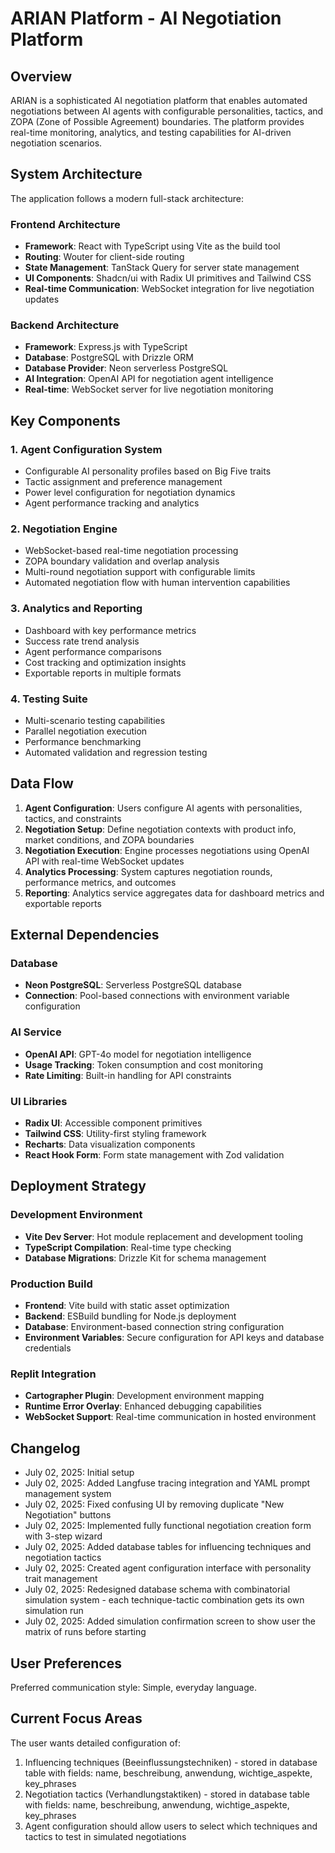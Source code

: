 # ARIAN Platform - AI Negotiation Platform

## Overview

ARIAN is a sophisticated AI negotiation platform that enables automated negotiations between AI agents with configurable personalities, tactics, and ZOPA (Zone of Possible Agreement) boundaries. The platform provides real-time monitoring, analytics, and testing capabilities for AI-driven negotiation scenarios.

## System Architecture

The application follows a modern full-stack architecture:

### Frontend Architecture
- **Framework**: React with TypeScript using Vite as the build tool
- **Routing**: Wouter for client-side routing
- **State Management**: TanStack Query for server state management
- **UI Components**: Shadcn/ui with Radix UI primitives and Tailwind CSS
- **Real-time Communication**: WebSocket integration for live negotiation updates

### Backend Architecture
- **Framework**: Express.js with TypeScript
- **Database**: PostgreSQL with Drizzle ORM
- **Database Provider**: Neon serverless PostgreSQL
- **AI Integration**: OpenAI API for negotiation agent intelligence
- **Real-time**: WebSocket server for live negotiation monitoring

## Key Components

### 1. Agent Configuration System
- Configurable AI personality profiles based on Big Five traits
- Tactic assignment and preference management
- Power level configuration for negotiation dynamics
- Agent performance tracking and analytics

### 2. Negotiation Engine
- WebSocket-based real-time negotiation processing
- ZOPA boundary validation and overlap analysis
- Multi-round negotiation support with configurable limits
- Automated negotiation flow with human intervention capabilities

### 3. Analytics and Reporting
- Dashboard with key performance metrics
- Success rate trend analysis
- Agent performance comparisons
- Cost tracking and optimization insights
- Exportable reports in multiple formats

### 4. Testing Suite
- Multi-scenario testing capabilities
- Parallel negotiation execution
- Performance benchmarking
- Automated validation and regression testing

## Data Flow

1. **Agent Configuration**: Users configure AI agents with personalities, tactics, and constraints
2. **Negotiation Setup**: Define negotiation contexts with product info, market conditions, and ZOPA boundaries
3. **Negotiation Execution**: Engine processes negotiations using OpenAI API with real-time WebSocket updates
4. **Analytics Processing**: System captures negotiation rounds, performance metrics, and outcomes
5. **Reporting**: Analytics service aggregates data for dashboard metrics and exportable reports

## External Dependencies

### Database
- **Neon PostgreSQL**: Serverless PostgreSQL database
- **Connection**: Pool-based connections with environment variable configuration

### AI Service
- **OpenAI API**: GPT-4o model for negotiation intelligence
- **Usage Tracking**: Token consumption and cost monitoring
- **Rate Limiting**: Built-in handling for API constraints

### UI Libraries
- **Radix UI**: Accessible component primitives
- **Tailwind CSS**: Utility-first styling framework
- **Recharts**: Data visualization components
- **React Hook Form**: Form state management with Zod validation

## Deployment Strategy

### Development Environment
- **Vite Dev Server**: Hot module replacement and development tooling
- **TypeScript Compilation**: Real-time type checking
- **Database Migrations**: Drizzle Kit for schema management

### Production Build
- **Frontend**: Vite build with static asset optimization
- **Backend**: ESBuild bundling for Node.js deployment
- **Database**: Environment-based connection string configuration
- **Environment Variables**: Secure configuration for API keys and database credentials

### Replit Integration
- **Cartographer Plugin**: Development environment mapping
- **Runtime Error Overlay**: Enhanced debugging capabilities
- **WebSocket Support**: Real-time communication in hosted environment

## Changelog
- July 02, 2025: Initial setup
- July 02, 2025: Added Langfuse tracing integration and YAML prompt management system
- July 02, 2025: Fixed confusing UI by removing duplicate "New Negotiation" buttons
- July 02, 2025: Implemented fully functional negotiation creation form with 3-step wizard
- July 02, 2025: Added database tables for influencing techniques and negotiation tactics
- July 02, 2025: Created agent configuration interface with personality trait management
- July 02, 2025: Redesigned database schema with combinatorial simulation system - each technique-tactic combination gets its own simulation run
- July 02, 2025: Added simulation confirmation screen to show user the matrix of runs before starting

## User Preferences

Preferred communication style: Simple, everyday language.

## Current Focus Areas
The user wants detailed configuration of:
1. Influencing techniques (Beeinflussungstechniken) - stored in database table with fields: name, beschreibung, anwendung, wichtige_aspekte, key_phrases
2. Negotiation tactics (Verhandlungstaktiken) - stored in database table with fields: name, beschreibung, anwendung, wichtige_aspekte, key_phrases
3. Agent configuration should allow users to select which techniques and tactics to test in simulated negotiations